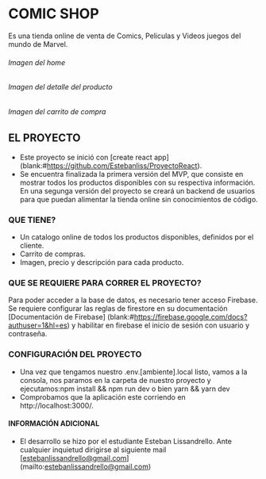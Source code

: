 # COMIC SHOP
Es una tienda online de venta de Comics, Peliculas y Videos juegos del mundo de Marvel. 

###### Imagen del home


###### Imagen del detalle del producto


###### Imagen del carrito de compra

## EL PROYECTO
- Este proyecto se inició con [create react app] (blank:#https://github.com/Estebanliss/ProyectoReact).
- Se encuentra finalizada la primera versión del MVP, que consiste en mostrar todos los productos disponibles con su respectiva información. En una segunga versión del proyecto se creará un backend de usuarios para que puedan alimentar la tienda online sin conocimientos de código. 

### QUE TIENE?
- Un catalogo online de todos los productos disponibles, definidos por el cliente. 
- Carrito de compras.
- Imagen, precio y descripción para cada producto. 

### QUE SE REQUIERE PARA CORRER EL PROYECTO?
Para poder acceder a la base de datos, es necesario tener acceso Firebase. Se requiere configurar las reglas de firestore en su documentación [Documentación de Firebase] (blank:#https://firebase.google.com/docs?authuser=1&hl=es) y habilitar en firebase el inicio de sesión con usuario y contraseña.

### CONFIGURACIÓN DEL PROYECTO
- Una vez que tengamos nuestro .env.[ambiente].local listo, vamos a la consola, nos paramos en la carpeta de nuestro proyecto y ejecutamos:npm install && npm run dev o bien yarn && yarn dev
- Comprobamos que la aplicación este corriendo en http://localhost:3000/.

#### INFORMACIÓN ADICIONAL
- El desarrollo se hizo por el estudiante Esteban Lissandrello. Ante cualquier inquietud dirigirse al siguiente mail [estebanlissandrello@gmail.com] (mailto:estebanlissandrello@gmail.com)